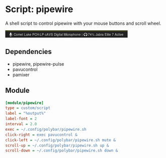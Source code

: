 # Script: pipewire

A shell script to control pipewire with your mouse buttons and scroll wheel.

![Example](screenshots/1.png)

## Dependencies

- pipewire, pipewire-pulse
- pavucontrol
- pamixer

## Module

```ini
[module/pipewire]
type = custom/script
label = "%output%"
label-font = 2
interval = 2.0
exec = ~/.config/polybar/pipewire.sh
click-right = exec pavucontrol &
click-left = ~/.config/polybar/pipewire.sh mute &
scroll-up = ~/.config/polybar/pipewire.sh up &
scroll-down = ~/.config/polybar/pipewire.sh down &
```

